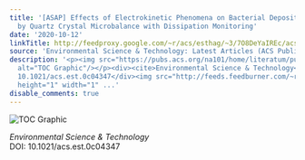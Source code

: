 ```yaml
---
title: '[ASAP] Effects of Electrokinetic Phenomena on Bacterial Deposition Monitored
  by Quartz Crystal Microbalance with Dissipation Monitoring'
date: '2020-10-12'
linkTitle: http://feedproxy.google.com/~r/acs/esthag/~3/7O8DeYaIREc/acs.est.0c04347
source: 'Environmental Science & Technology: Latest Articles (ACS Publications)'
description: '<p><img src="https://pubs.acs.org/na101/home/literatum/publisher/achs/journals/content/esthag/0/esthag.ahead-of-print/acs.est.0c04347/20201012/images/medium/es0c04347_0006.gif"
  alt="TOC Graphic"/></p><div><cite>Environmental Science & Technology</cite></div><div>DOI:
  10.1021/acs.est.0c04347</div><img src="http://feeds.feedburner.com/~r/acs/esthag/~4/7O8DeYaIREc"
  height="1" width="1" ...'
disable_comments: true
---
```

<p><img src="https://pubs.acs.org/na101/home/literatum/publisher/achs/journals/content/esthag/0/esthag.ahead-of-print/acs.est.0c04347/20201012/images/medium/es0c04347_0006.gif" alt="TOC Graphic"/></p><div><cite>Environmental Science & Technology</cite></div><div>DOI: 10.1021/acs.est.0c04347</div><img src="http://feeds.feedburner.com/~r/acs/esthag/~4/7O8DeYaIREc" height="1" width="1" ...